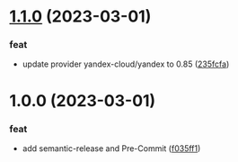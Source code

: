 # [1.1.0](https://github.com/patsevanton/terraform-yandex-dns/compare/v1.0.0...v1.1.0) (2023-03-01)


### feat

* update provider yandex-cloud/yandex to 0.85 ([235fcfa](https://github.com/patsevanton/terraform-yandex-dns/commit/235fcfa75cb25412cc78e29a7aaea83b1ffd8f63))

# 1.0.0 (2023-03-01)


### feat

* add semantic-release and Pre-Commit ([f035ff1](https://github.com/patsevanton/terraform-yandex-dns/commit/f035ff1830dc4520f7735ba56c502a2298a7ca61))
